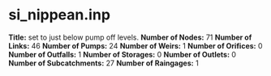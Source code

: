 # si_nippean.inp
**Title:** set to just below pump off levels.
**Number of Nodes:** 71
**Number of Links:** 46
**Number of Pumps:** 24
**Number of Weirs:** 1
**Number of Orifices:** 0
**Number of Outfalls:** 1
**Number of Storages:** 0
**Number of Outlets:** 0
**Number of Subcatchments:** 27
**Number of Raingages:** 1
